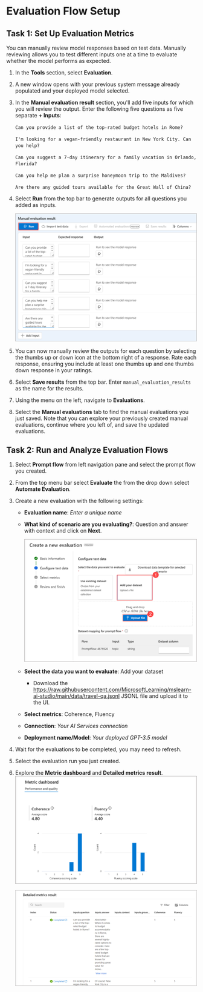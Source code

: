# Evaluation Flow Setup

## Task 1: Set Up Evaluation Metrics

You can manually review model responses based on test data. Manually reviewing allows you to test different inputs one at a time to evaluate whether the model performs as expected.

1. In the **Tools** section, select **Evaluation**.

1. A new window opens with your previous system message already populated and your deployed model selected.

1. In the **Manual evaluation result** section, you'll add five inputs for which you will review the output. Enter the following five questions as five separate **+ Inputs**:

   `Can you provide a list of the top-rated budget hotels in Rome?`

   `I'm looking for a vegan-friendly restaurant in New York City. Can you help?`

   `Can you suggest a 7-day itinerary for a family vacation in Orlando, Florida?`

   `Can you help me plan a surprise honeymoon trip to the Maldives?`

   `Are there any guided tours available for the Great Wall of China?`

1. Select **Run** from the top bar to generate outputs for all questions you added as inputs.

    ![](./media/image-20.png)

1. You can now manually review the outputs for each question by selecting the thumbs up or down icon at the bottom right of a response. Rate each response, ensuring you include at least one thumbs up and one thumbs down response in your ratings.
1. Select **Save results** from the top bar. Enter `manual_evaluation_results` as the name for the results.

1. Using the menu on the left, navigate to **Evaluations**.

1. Select the **Manual evaluations** tab to find the manual evaluations you just saved. Note that you can explore your previously created manual evaluations, continue where you left of, and save the updated evaluations.

## Task 2: Run and Analyze Evaluation Flows

1. Select **Prompt flow** from left navigation pane and select the prompt flow you created.

1. From the top menu bar select **Evaluate** the from the drop down select **Automate Evaluation**.

1. Create a new evaluation with the following settings:
    - **Evaluation name**: *Enter a unique name*
    - **What kind of scenario are you evaluating?**: Question and answer with context and click on **Next**.
    
         ![](./media/image-22.png)
    
    - **Select the data you want to evaluate**: Add your dataset
        - Download the https://raw.githubusercontent.com/MicrosoftLearning/mslearn-ai-studio/main/data/travel-qa.jsonl JSONL file and upload it to the UI.
    - **Select metrics**: Coherence, Fluency
    - **Connection**: *Your AI Services connection*
    - **Deployment name/Model**: *Your deployed GPT-3.5 model*

1. Wait for the evaluations to be completed, you may need to refresh.

1. Select the evaluation run you just created.

1. Explore the **Metric dashboard** and **Detailed metrics result**.
    ![](./media/image-26.png)

    ![](./media/image-27.png)
